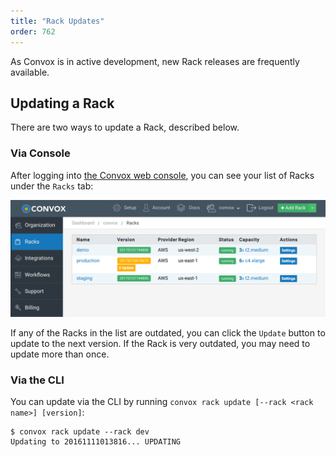 ```yaml
---
title: "Rack Updates"
order: 762
---
```


As Convox is in active development, new Rack releases are frequently available.

## Updating a Rack

There are two ways to update a Rack, described below.

### Via Console

After logging into [the Convox web console](https://console.convox.com/), you can see your list of Racks under the `Racks` tab:

![List of Racks](/assets/images/docs/what-is-a-rack/list-of-racks.png)

If any of the Racks in the list are outdated, you can click the `Update` button to update to the next version. If the Rack is very outdated, you may need to update more than once.

### Via the CLI

You can update via the CLI by running `convox rack update [--rack <rack name>] [version]`:

```
$ convox rack update --rack dev
Updating to 20161111013816... UPDATING
```

